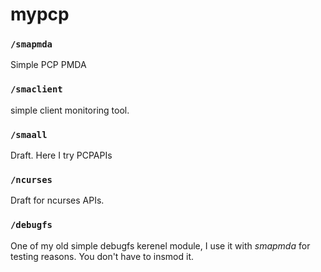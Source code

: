 # mypcp
  
### `/smapmda`  
Simple PCP PMDA  
  
### `/smaclient`  
simple client monitoring tool.  
  
### `/smaall`  
Draft. Here I try PCPAPIs  
  
### `/ncurses`  
Draft for ncurses APIs.  
  
### `/debugfs`  
One of my old simple debugfs kerenel module, I use it with _smapmda_ for testing reasons. You don't have to insmod it.  
